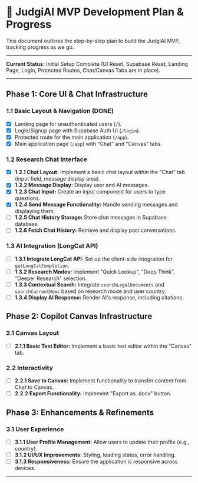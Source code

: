 # 🚀 JudgiAI MVP Development Plan & Progress

This document outlines the step-by-step plan to build the JudgiAI MVP, tracking progress as we go.

---

**Current Status:** Initial Setup Complete (UI Reset, Supabase Reset, Landing Page, Login, Protected Routes, Chat/Canvas Tabs are in place).

---

## Phase 1: Core UI & Chat Infrastructure

### 1.1 Basic Layout & Navigation (DONE)
- [x] Landing page for unauthenticated users (`/`).
- [x] Login/Signup page with Supabase Auth UI (`/login`).
- [x] Protected route for the main application (`/app`).
- [x] Main application page (`/app`) with "Chat" and "Canvas" tabs.

### 1.2 Research Chat Interface
- [x] **1.2.1 Chat Layout:** Implement a basic chat layout within the "Chat" tab (input field, message display area).
- [x] **1.2.2 Message Display:** Display user and AI messages.
- [x] **1.2.3 Chat Input:** Create an input component for users to type questions.
- [x] **1.2.4 Send Message Functionality:** Handle sending messages and displaying them.
- [ ] **1.2.5 Chat History Storage:** Store chat messages in Supabase database.
- [ ] **1.2.6 Fetch Chat History:** Retrieve and display past conversations.

### 1.3 AI Integration (LongCat API)
- [ ] **1.3.1 Integrate LongCat API:** Set up the client-side integration for `getLongCatCompletion`.
- [ ] **1.3.2 Research Modes:** Implement "Quick Lookup", "Deep Think", "Deeper Research" selection.
- [ ] **1.3.3 Contextual Search:** Integrate `searchLegalDocuments` and `searchCurrentNews` based on research mode and user country.
- [ ] **1.3.4 Display AI Response:** Render AI's response, including citations.

## Phase 2: Copilot Canvas Infrastructure

### 2.1 Canvas Layout
- [ ] **2.1.1 Basic Text Editor:** Implement a basic text editor within the "Canvas" tab.

### 2.2 Interactivity
- [ ] **2.2.1 Save to Canvas:** Implement functionality to transfer content from Chat to Canvas.
- [ ] **2.2.2 Export Functionality:** Implement "Export as .docx" button.

## Phase 3: Enhancements & Refinements

### 3.1 User Experience
- [ ] **3.1.1 User Profile Management:** Allow users to update their profile (e.g., country).
- [ ] **3.1.2 UI/UX Improvements:** Styling, loading states, error handling.
- [ ] **3.1.3 Responsiveness:** Ensure the application is responsive across devices.

---